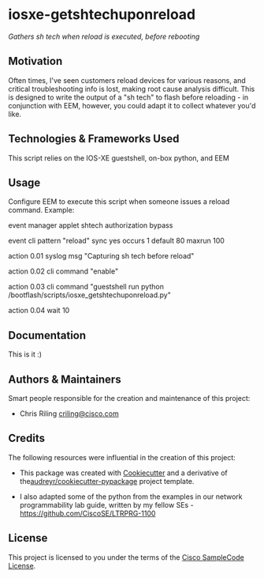 # iosxe-getshtechuponreload

*Gathers sh tech when reload is executed, before rebooting*


## Motivation

Often times, I've seen customers reload devices for various reasons, and critical troubleshooting info is lost, making root cause analysis difficult. This is designed to write the output of a "sh tech" to flash before reloading - in conjunction with EEM, however, you could adapt it to collect whatever you'd like.

## Technologies & Frameworks Used

This script relies on the IOS-XE guestshell, on-box python, and EEM

## Usage

Configure EEM to execute this script when someone issues a reload command. Example: 

event manager applet shtech authorization bypass

 event cli pattern "reload" sync yes occurs 1 default 80 maxrun 100

 action 0.01 syslog msg "Capturing sh tech before reload"

 action 0.02 cli command "enable"

 action 0.03 cli command "guestshell run python /bootflash/scripts/iosxe_getshtechuponreload.py"

 action 0.04 wait 10


## Documentation

This is it :)

## Authors & Maintainers

Smart people responsible for the creation and maintenance of this project:

- Chris Riling <criling@cisco.com>

## Credits

The following resources were influential in the creation of this project:

- This package was created with [Cookiecutter](https://github.com/audreyr/cookiecutter) and a derivative of the[audreyr/cookiecutter-pypackage](https://github.com/audreyr/cookiecutter-pypackage) project template.

- I also adapted some of the python from the examples in our network programmability lab guide, written by my fellow SEs - https://github.com/CiscoSE/LTRPRG-1100

## License

This project is licensed to you under the terms of the [Cisco SampleCode License](./LICENSE).
